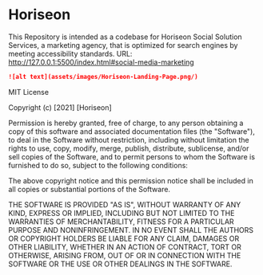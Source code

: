# Horiseon
This Repository is intended as a codebase for Horiseon Social Solution Services, a marketing agency, that is optimized for search engines by meeting accessibility standards.
URL: http://127.0.0.1:5500/index.html#social-media-marketing
```md
![alt text](assets/images/Horiseon-Landing-Page.png/)
```
MIT License

Copyright (c) [2021] [Horiseon]

Permission is hereby granted, free of charge, to any person obtaining a copy
of this software and associated documentation files (the "Software"), to deal
in the Software without restriction, including without limitation the rights
to use, copy, modify, merge, publish, distribute, sublicense, and/or sell
copies of the Software, and to permit persons to whom the Software is
furnished to do so, subject to the following conditions:

The above copyright notice and this permission notice shall be included in all
copies or substantial portions of the Software.

THE SOFTWARE IS PROVIDED "AS IS", WITHOUT WARRANTY OF ANY KIND, EXPRESS OR
IMPLIED, INCLUDING BUT NOT LIMITED TO THE WARRANTIES OF MERCHANTABILITY,
FITNESS FOR A PARTICULAR PURPOSE AND NONINFRINGEMENT. IN NO EVENT SHALL THE
AUTHORS OR COPYRIGHT HOLDERS BE LIABLE FOR ANY CLAIM, DAMAGES OR OTHER
LIABILITY, WHETHER IN AN ACTION OF CONTRACT, TORT OR OTHERWISE, ARISING FROM,
OUT OF OR IN CONNECTION WITH THE SOFTWARE OR THE USE OR OTHER DEALINGS IN THE
SOFTWARE.